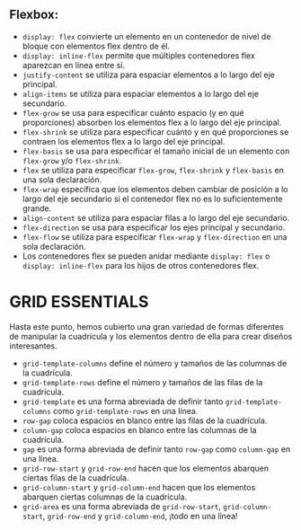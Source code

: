 ## Flexbox:

- `display: flex` convierte un elemento en un contenedor de nivel de bloque con elementos flex dentro de él.
- `display: inline-flex` permite que múltiples contenedores flex aparezcan en línea entre sí.
- `justify-content` se utiliza para espaciar elementos a lo largo del eje principal.
- `align-items` se utiliza para espaciar elementos a lo largo del eje secundario.
- `flex-grow` se usa para especificar cuánto espacio (y en qué proporciones) absorben los elementos flex a lo largo del eje principal.
- `flex-shrink` se utiliza para especificar cuánto y en qué proporciones se contraen los elementos flex a lo largo del eje principal.
- `flex-basis` se usa para especificar el tamaño inicial de un elemento con `flex-grow` y/o `flex-shrink`.
- `flex` se utiliza para especificar `flex-grow`, `flex-shrink` y `flex-basis` en una sola declaración.
- `flex-wrap` especifica que los elementos deben cambiar de posición a lo largo del eje secundario si el contenedor flex no es lo suficientemente grande.
- `align-content` se utiliza para espaciar filas a lo largo del eje secundario.
- `flex-direction` se usa para especificar los ejes principal y secundario.
- `flex-flow` se utiliza para especificar `flex-wrap` y `flex-direction` en una sola declaración.
- Los contenedores flex se pueden anidar mediante `display: flex` o `display: inline-flex` para los hijos de otros contenedores flex.

# **GRID ESSENTIALS**

Hasta este punto, hemos cubierto una gran variedad de formas diferentes de manipular la cuadrícula y los elementos dentro de ella para crear diseños interesantes.

- `grid-template-columns` define el número y tamaños de las columnas de la cuadrícula.
- `grid-template-rows` define el número y tamaños de las filas de la cuadrícula.
- `grid-template` es una forma abreviada de definir tanto `grid-template-columns` como `grid-template-rows` en una línea.
- `row-gap` coloca espacios en blanco entre las filas de la cuadrícula.
- `column-gap` coloca espacios en blanco entre las columnas de la cuadrícula.
- `gap` es una forma abreviada de definir tanto `row-gap` como `column-gap` en una línea.
- `grid-row-start` y `grid-row-end` hacen que los elementos abarquen ciertas filas de la cuadrícula.
- `grid-column-start` y `grid-column-end` hacen que los elementos abarquen ciertas columnas de la cuadrícula.
- `grid-area` es una forma abreviada de `grid-row-start`, `grid-column-start`, `grid-row-end` y `grid-column-end`, ¡todo en una línea!

